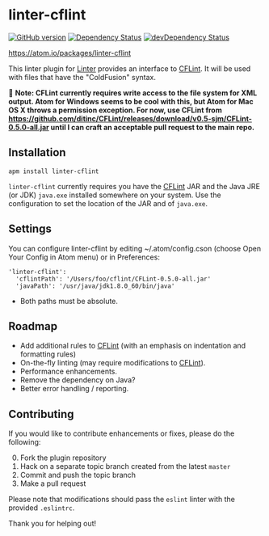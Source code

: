 # linter-cflint

[![GitHub version](https://badge.fury.io/gh/ditinc%2Flinter-cflint.svg)](http://badge.fury.io/gh/ditinc%2Flinter-cflint)
[![Dependency Status](https://david-dm.org/ditinc/linter-cflint.svg)](https://david-dm.org/ditinc/linter-cflint)
[![devDependency Status](https://david-dm.org/ditinc/linter-cflint/dev-status.svg)](https://david-dm.org/ditinc/linter-cflint#info=devDependencies)

https://atom.io/packages/linter-cflint

This linter plugin for [Linter](https://github.com/AtomLinter/Linter) provides
an interface to [CFLint](https://github.com/cflint/CFLint). It will be used with files that have the "ColdFusion" syntax.

:memo: **Note: CFLint currently requires write access to the file system for XML output. Atom for Windows seems to be cool with this, but Atom for Mac OS X throws a permission exception. For now, use CFLint from https://github.com/ditinc/CFLint/releases/download/v0.5-sjm/CFLint-0.5.0-all.jar until I can craft an acceptable pull request to the main repo.**

## Installation

```
apm install linter-cflint
```

`linter-cflint` currently requires you have the [CFLint](https://github.com/cflint/CFLint) JAR and the Java JRE (or JDK) `java.exe` installed somewhere on your system. Use the configuration to set the location of the JAR and of `java.exe`.

## Settings

You can configure linter-cflint by editing ~/.atom/config.cson (choose Open Your Config in Atom menu) or in Preferences:

```
'linter-cflint':
  'cflintPath': '/Users/foo/cflint/CFLint-0.5.0-all.jar'
  'javaPath': '/usr/java/jdk1.8.0_60/bin/java'
```

* Both paths must be absolute.

## Roadmap
* Add additional rules to [CFLint](https://github.com/cflint/CFLint) (with an emphasis on indentation and formatting rules)
* On-the-fly linting (may require modifications to [CFLint](https://github.com/cflint/CFLint)).
* Performance enhancements.
* Remove the dependency on Java?
* Better error handling / reporting.

## Contributing

If you would like to contribute enhancements or fixes, please do the following:

0. Fork the plugin repository
0. Hack on a separate topic branch created from the latest `master`
0. Commit and push the topic branch
0. Make a pull request

Please note that modifications should pass the `eslint` linter with the provided `.eslintrc`.

Thank you for helping out!
